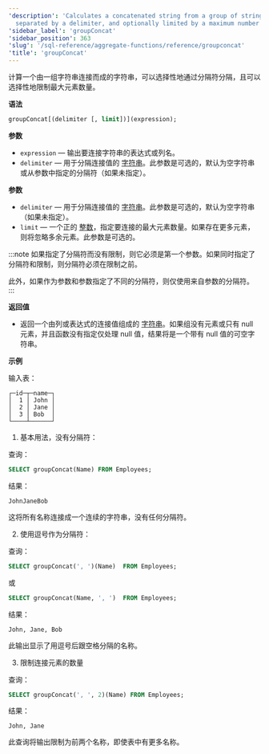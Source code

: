 ```yaml
---
'description': 'Calculates a concatenated string from a group of strings, optionally
  separated by a delimiter, and optionally limited by a maximum number of elements.'
'sidebar_label': 'groupConcat'
'sidebar_position': 363
'slug': '/sql-reference/aggregate-functions/reference/groupconcat'
'title': 'groupConcat'
---
```




计算一个由一组字符串连接而成的字符串，可以选择性地通过分隔符分隔，且可以选择性地限制最大元素数量。

**语法**

```sql
groupConcat[(delimiter [, limit])](expression);
```

**参数**

- `expression` — 输出要连接字符串的表达式或列名。
- `delimiter` — 用于分隔连接值的 [字符串](../../../sql-reference/data-types/string.md)。此参数是可选的，默认为空字符串或从参数中指定的分隔符（如果未指定）。

**参数**

- `delimiter` — 用于分隔连接值的 [字符串](../../../sql-reference/data-types/string.md)。此参数是可选的，默认为空字符串（如果未指定）。
- `limit` — 一个正的 [整数](../../../sql-reference/data-types/int-uint.md)，指定要连接的最大元素数量。如果存在更多元素，则将忽略多余元素。此参数是可选的。

:::note
如果指定了分隔符而没有限制，则它必须是第一个参数。如果同时指定了分隔符和限制，则分隔符必须在限制之前。

此外，如果作为参数和参数指定了不同的分隔符，则仅使用来自参数的分隔符。
:::

**返回值**

- 返回一个由列或表达式的连接值组成的 [字符串](../../../sql-reference/data-types/string.md)。如果组没有元素或只有 null 元素，并且函数没有指定仅处理 null 值，结果将是一个带有 null 值的可空字符串。

**示例**

输入表：

```text
┌─id─┬─name─┐
│  1 │ John │
│  2 │ Jane │
│  3 │ Bob  │
└────┴──────┘
```

1.    基本用法，没有分隔符：

查询：

```sql
SELECT groupConcat(Name) FROM Employees;
```

结果：

```text
JohnJaneBob
```

这将所有名称连接成一个连续的字符串，没有任何分隔符。


2. 使用逗号作为分隔符：

查询：

```sql
SELECT groupConcat(', ')(Name)  FROM Employees;
```

或

```sql
SELECT groupConcat(Name, ', ')  FROM Employees;
```

结果：

```text
John, Jane, Bob
```

此输出显示了用逗号后跟空格分隔的名称。


3. 限制连接元素的数量

查询：

```sql
SELECT groupConcat(', ', 2)(Name) FROM Employees;
```

结果：

```text
John, Jane
```

此查询将输出限制为前两个名称，即使表中有更多名称。

